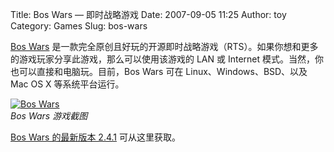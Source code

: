 Title: Bos Wars — 即时战略游戏
Date: 2007-09-05 11:25
Author: toy
Category: Games
Slug: bos-wars

[Bos Wars](http://www.boswars.org/)
是一款完全原创且好玩的开源即时战略游戏（RTS）。如果你想和更多的游戏玩家分享此游戏，那么可以使用该游戏的
LAN 或 Internet 模式。当然，你也可以直接和电脑玩。目前，Bos Wars 可在
Linux、Windows、BSD、以及 Mac OS X 等系统平台运行。

[![Bos
Wars](http://i.linuxtoy.org/i/2007/09/boswars_s.jpg)](http://i.linuxtoy.org/i/2007/09/boswars.jpg)  
*Bos Wars 游戏截图*

[Bos Wars 的最新版本 2.4.1](http://www.boswars.org/download.shtml)
可从这里获取。
